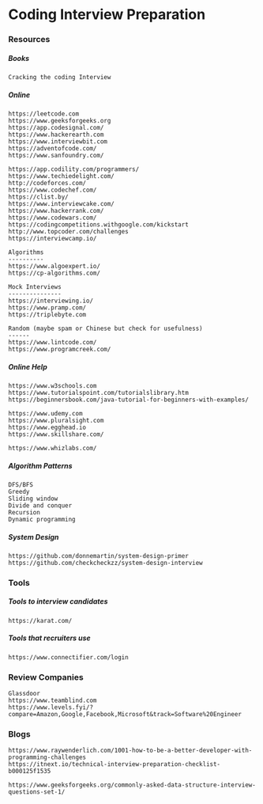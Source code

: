 # Coding Interview Preparation

### Resources

##### Books

```
Cracking the coding Interview
```

##### Online

```
https://leetcode.com
https://www.geeksforgeeks.org
https://app.codesignal.com/
https://www.hackerearth.com
https://www.interviewbit.com
https://adventofcode.com/
https://www.sanfoundry.com/

https://app.codility.com/programmers/
https://www.techiedelight.com/
http://codeforces.com/
https://www.codechef.com/
https://clist.by/
https://www.interviewcake.com/
https://www.hackerrank.com/
https://www.codewars.com/
https://codingcompetitions.withgoogle.com/kickstart
http://www.topcoder.com/challenges
https://interviewcamp.io/

Algorithms
----------
https://www.algoexpert.io/
https://cp-algorithms.com/

Mock Interviews
---------------
https://interviewing.io/
https://www.pramp.com/
https://triplebyte.com

Random (maybe spam or Chinese but check for usefulness)
------
https://www.lintcode.com/
https://www.programcreek.com/
```

##### Online Help

```
https://www.w3schools.com
https://www.tutorialspoint.com/tutorialslibrary.htm
https://beginnersbook.com/java-tutorial-for-beginners-with-examples/

https://www.udemy.com
https://www.pluralsight.com
https://www.egghead.io
https://www.skillshare.com/

https://www.whizlabs.com/
```

##### Algorithm Patterns

```
DFS/BFS
Greedy
Sliding window
Divide and conquer
Recursion
Dynamic programming
```

##### System Design

```
https://github.com/donnemartin/system-design-primer
https://github.com/checkcheckzz/system-design-interview
```

### Tools

##### Tools to interview candidates

```
https://karat.com/
```

##### Tools that recruiters use

```
https://www.connectifier.com/login
```

### Review Companies

```
Glassdoor
https://www.teamblind.com
https://www.levels.fyi/?compare=Amazon,Google,Facebook,Microsoft&track=Software%20Engineer
```

### Blogs

```
https://www.raywenderlich.com/1001-how-to-be-a-better-developer-with-programming-challenges
https://itnext.io/technical-interview-preparation-checklist-b000125f1535

https://www.geeksforgeeks.org/commonly-asked-data-structure-interview-questions-set-1/
```

### 



